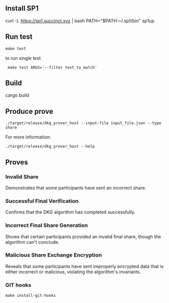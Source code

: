 ## Install SP1
curl -L https://sp1.succinct.xyz | bash
PATH="$PATH:~/.sp1/bin"
sp1up


## Run test

```
make test
```

to run single test 
```
 make test ARGS='--filter text_to_match'
```

## Build

cargo build

## Produce prove

```
./target/release/dkg_prover_host --input-file input_file.json --type share
```

For more information:

```
./target/release/dkg_prover_host --help
```

## Proves

### Invalid Share

Demonstrates that some participants have sent an incorrect share.

### Successful Final Verification

Confirms that the DKG algorithm has completed successfully.

### Incorrect Final Share Generation

Shows that certain participants provided an invalid final share, though the algorithm can't conclude.

### Malicious Share Exchange Encryption

Reveals that some participants have sent improperly encrypted data that is either incorrect or malicious, violating the algorithm's invariants.

### GIT hooks 

```make install-git-hooks```

